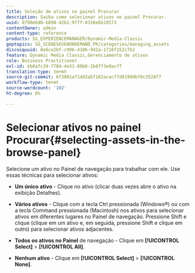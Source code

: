 ```yaml
---
title: Seleção de ativos no painel Procurar
description: Saiba como selecionar ativos no painel Procurar.
uuid: 0790e6d0-b898-42b1-977f-8316e6b19573
contentOwner: admin
content-type: reference
products: SG_EXPERIENCEMANAGER/Dynamic-Media-Classic
geptopics: SG_SCENESEVENONDEMAND_PK/categories/managing_assets
discoiquuid: 8e6ce2bf-c99b-4106-942a-1716f152c7b2
feature: Dynamic Media Classic,Gerenciamento de ativos
role: Business Practitioner
exl-id: eb8afc39-7784-4e32-80b6-2b87f3e0acff
translation-type: tm+mt
source-git-commit: 6f3801a71dd2a5f162acacf7d8199dbf8c3520f7
workflow-type: tm+mt
source-wordcount: '102'
ht-degree: 0%

---
```


# Selecionar ativos no painel Procurar{#selecting-assets-in-the-browse-panel}

Selecione um ativo no Painel de navegação para trabalhar com ele. Use essas técnicas para selecionar ativos:

* **Um único ativo**  - Clique no ativo (clicar duas vezes abre o ativo na exibição Detalhes).

* **Vários ativos**  - Clique com a tecla Ctrl pressionada (Windows®) ou com a tecla Command pressionada (Macintosh) nos ativos para selecionar ativos em diferentes lugares no Painel de navegação. Pressione Shift e clique (clique em um ativo e, em seguida, pressione Shift e clique em outro) para selecionar ativos adjacentes.

* **Todos os ativos no Painel**  de navegação - Clique em  **[!UICONTROL Select]** >  **[!UICONTROL All]**.

* **Nenhum ativo**  - Clique em  **[!UICONTROL Select]** >  **[!UICONTROL None]**.
